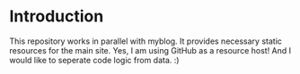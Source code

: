 # Introduction
This repository works in parallel with myblog. It provides necessary static resources for the main site. Yes, I am using GitHub as a resource host! And I would like to seperate code logic from data. :)